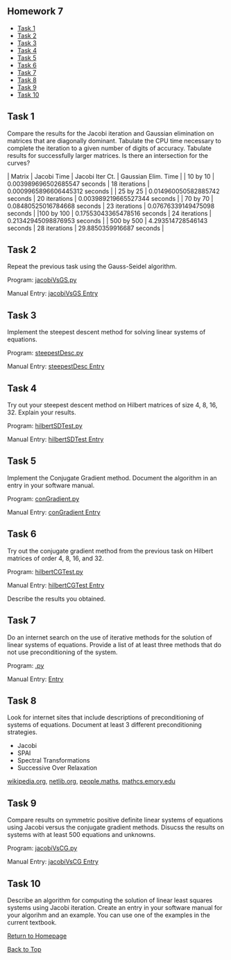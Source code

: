 ## Homework 7

- [Task 1](#task-1)
- [Task 2](#task-2)
- [Task 3](#task-3)
- [Task 4](#task-4)
- [Task 5](#task-5)
- [Task 6](#task-6)
- [Task 7](#task-7)
- [Task 8](#task-8)
- [Task 9](#task-9)
- [Task 10](#task-10)

## Task 1

Compare the results for the Jacobi iteration and Gaussian elimination on matrices that are diagonally dominant. 
Tabulate the CPU time necessary to complete the iteration to a given number of digits of accuracy. Tabulate results 
for successfully larger matrices. Is there an intersection for the curves?

| Matrix | Jacobi Time | Jacobi Iter Ct. | Gaussian Elim. Time | 
| 10 by 10 | 0.003989696502685547 seconds | 18 iterations | 0.0009965896606445312 seconds | 
| 25 by 25 | 0.014960050582885742 seconds | 20 iterations | 0.003989219665527344 seconds | 
| 70 by 70 | 0.08480525016784668 seconds | 23 iterations | 0.07676339149475098 seconds | 
|100 by 100 | 0.17553043365478516 seconds | 24 iterations | 0.21342945098876953 seconds | 
| 500 by 500 | 4.293514728546143 seconds | 28 iterations | 29.8850359916687 seconds |

## Task 2

Repeat the previous task using the Gauss-Seidel algorithm.

 Program: [jacobiVsGS.py](routines/jacobiVsGS.py)

Manual Entry: [jacobiVsGS Entry](manual/jacobiVsGS.md)



## Task 3

Implement the steepest descent method for solving linear systems of equations.

 Program: [steepestDesc.py](routines/steepestDesc.py)

Manual Entry: [steepestDesc Entry](manual/steepestDesc.md)



## Task 4

Try out your steepest descent method on Hilbert matrices of size 4, 8, 16, 32. Explain your results.

 Program: [hilbertSDTest.py](routines/hilbertSDTest.py)

Manual Entry: [hilbertSDTest Entry](manual/hilbertSDTest.md)



## Task 5

 Implement the Conjugate Gradient method. Document the algorithm in an entry in your software manual.
 
 Program: [conGradient.py](routines/conGradient.py)

Manual Entry: [conGradient Entry](manual/conGradient.md)



## Task 6

Try out the conjugate gradient method from the previous task on Hilbert matrices of order 4, 8, 16, and 32. 

 Program: [hilbertCGTest.py](routines/hilbertCGTest.py)

Manual Entry: [hilbertCGTest Entry](manual/hilbertCGTest.md)


Describe the results you obtained.

## Task 7

Do an internet search on the use of iterative methods for the solution of linear systems of equations. Provide 
a list of at least three methods that do not use preconditioning of the system.

 Program: [.py](routines/.py)

Manual Entry: [ Entry](manual/.md)


    

## Task 8

Look for internet sites that include descriptions of preconditioning of systems of equations. Document at least 3
different preconditioning strategies.

- Jacobi 
- SPAI
- Spectral Transformations
- Successive Over Relaxation

[wikipedia.org](https://en.wikipedia.org/wiki/Preconditioner), [netlib.org](http://www.netlib.org/utk/people/JackDongarra/etemplates/node396.html), [people.maths](http://people.maths.ox.ac.uk/wathen/preconditioning.pdf), [mathcs.emory.edu](http://www.mathcs.emory.edu/~benzi/Web_papers/survey.pdf)




## Task 9

Compare results on symmetric positive definite linear systems of equations using Jacobi versus the conjugate 
gradient methods. Disucss the results on systems with at least 500 equations and unknowns.


 Program: [jacobiVsCG.py](routines/jacobiVsCG.py)

Manual Entry: [jacobiVsCG Entry](manual/jacobiVsCG.md)



## Task 10

 Describe an algorithm for computing the solution of linear least squares systems using Jacobi iteration. Create 
 an entry in your software manual for your algorihm and an example. You can use one of the examples in the current 
 textbook.


[Return to Homepage](https://kjerfire.github.io/math5610/) 

[Back to Top](#homework-1)
